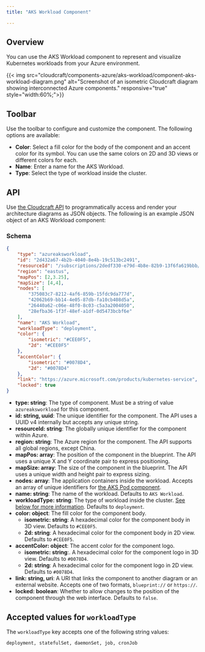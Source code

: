 ```yaml
---
title: "AKS Workload Component"

---
```


## Overview

You can use the AKS Workload component to represent and visualize Kubernetes workloads from your Azure environment.

{{< img src="cloudcraft/components-azure/aks-workload/component-aks-workload-diagram.png" alt="Screenshot of an isometric Cloudcraft diagram showing interconnected Azure components." responsive="true" style="width:60%;">}}

## Toolbar

Use the toolbar to configure and customize the component. The following options are available:

- **Color**: Select a fill color for the body of the component and an accent color for its symbol. You can use the same colors on 2D and 3D views or different colors for each.
- **Name**: Enter a name for the AKS Workload.
- **Type**: Select the type of workload inside the cluster.

## API

Use [the Cloudcraft API][1] to programmatically access and render your architecture diagrams as JSON objects. The following is an example JSON object of an AKS Workload component:

### Schema

```json
{
    "type": "azureaksworkload",
    "id": "2d432a67-4b2b-4040-8e4b-19c513bc2491",
    "resourceId": "/subscriptions/2dedf330-e79d-4b8e-82b9-13f6fa619bbb/resourceGroups/DOC-RESOURCE-GROUP/providers/Microsoft.ContainerService/managedClusters/doc-cluster/workloads/default/deployment/doc-agent",
    "region": "eastus",
    "mapPos": [2,3.25],
    "mapSize": [4,4],
    "nodes": [
        "375083c7-8212-4af6-859b-15fdc9da777d",
        "42062b69-bb14-4e05-87db-fa10cb408d5a",
        "26440a62-c06e-48f0-8c03-c5a3a2004050",
        "28efba36-1f3f-48ef-a1df-0d5473bcbf6e"
    ],
    "name": "AKS Workload",
    "workloadType": "deployment",
    "color": {
        "isometric": "#CEE0F5",
        "2d": "#CEE0F5"
    },
    "accentColor": {
        "isometric": "#0078D4",
        "2d": "#0078D4"
    },
    "link": "https://azure.microsoft.com/products/kubernetes-service",
    "locked": true
}
```

- **type: string**: The type of component. Must be a string of value `azureaksworkload` for this component.
- **id: string, uuid**: The unique identifier for the component. The API uses a UUID v4 internally but accepts any unique string.
- **resourceId: string**: The globally unique identifier for the component within Azure.
- **region: string**: The Azure region for the component. The API supports all global regions, except China.
- **mapPos: array**: The position of the component in the blueprint. The API uses a unique X and Y coordinate pair to express positioning.
- **mapSize: array**: The size of the component in the blueprint. The API uses a unique width and height pair to express sizing.
- **nodes: array**: The application containers inside the workload. Accepts an array of unique identifiers for [the AKS Pod component][2].
- **name: string**: The name of the workload. Defaults to `AKS Workload`.
- **workloadType: string**: The type of workload inside the cluster. [See below for more information](#accepted-values-for-workloadType). Defaults to `deployment`.
- **color: object**: The fill color for the component body.
  - **isometric: string**: A hexadecimal color for the component body in 3D view. Defaults to `#CEE0F5`.
  - **2d: string**: A hexadecimal color for the component body in 2D view. Defaults to `#CEE0F5`.
- **accentColor: object**: The accent color for the component logo.
  - **isometric: string**:. A hexadecimal color for the component logo in 3D view. Defaults to `#0078D4`.
  - **2d: string**: A hexadecimal color for the component logo in 2D view. Defaults to `#0078D4`.
- **link: string, uri**: A URI that links the component to another diagram or an external website. Accepts one of two formats, `blueprint://` or `https://`.
- **locked: boolean**: Whether to allow changes to the position of the component through the web interface. Defaults to `false`.

## Accepted values for `workloadType`

The `workloadType` key accepts one of the following string values:

```
deployment, statefulSet, daemonSet, job, cronJob
```

[1]: https://developers.cloudcraft.co/
[2]: https://help.cloudcraft.co/article/218-component-aks-pod
